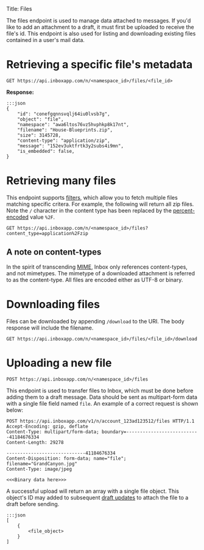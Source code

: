 Title: Files

The files endpoint is used to manage data attached to messages. If you'd like to add an attachment to a draft, it must first be uploaded to receive the file's id. This endpoint is also used for listing and downloading existing files contained in a user's mail data.

# Retrieving a specific file's metadata

    GET https://api.inboxapp.com/n/<namespace_id>/files/<file_id>

**Response:**

```
:::json
{
    "id": "conefgqnnsvqlj64iu0lvsb7g",
    "object": "file",
    "namespace": "awa6ltos76vz5hvphkp8k17nt",
    "filename": "House-Blueprints.zip",
    "size": 3145728,
    "content-type": "application/zip",
    "message": "152ev3uktfrtk3y2subs4i9mn",
    "is_embedded": false,
}
```

# Retrieving many files

This endpoint supports [filters](#filters), which allow you to fetch multiple files matching specific critera. For example, the following will return all zip files. Note the `/` character in the content type has been replaced by the [percent-encoded](http://en.wikipedia.org/wiki/Percent-encoding) value `%2F`.

    GET https://api.inboxapp.com/n/<namespace_id>/files?content_type=application%2Fzip

## A note on content-types

In the spirit of transcending [MIME](http://www.ietf.org/rfc/rfc2045.txt), Inbox only references content-types, and not mimetypes. The mimetype of a downloaded attachment is referred to as the content-type. All files are encoded either as UTF-8 or binary.


# Downloading files

Files can be downloaded by appending `/download` to the URI. The body response will include the filename.

    GET https://api.inboxapp.com/n/<namespace_id>/files/<file_id>/download


# Uploading a new file

    POST https://api.inboxapp.com/n/<namespace_id>/files
    
This endpoint is used to transfer files to Inbox, which must be done before adding them to a draft message. Data should be sent as multipart-form data with a single file field named `file`. An example of a correct request is shown below:

    POST https://api.inboxapp.com/v1/n/account_123ad123512/files HTTP/1.1
    Accept-Encoding: gzip, deflate
    Content-Type: multipart/form-data; boundary=---------------------------41184676334
    Content-Length: 29278

    -----------------------------41184676334
    Content-Disposition: form-data; name="file"; filename="GrandCanyon.jpg"
    Content-Type: image/jpeg

    <<<Binary data here>>>

A successful upload will return an array with a single file object. This object's ID may added to subsequent [draft updates](#drafts) to attach the file to a draft before sending.

```
:::json
[
	{
	    <file_object>
	}
]
```
